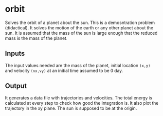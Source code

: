 # orbit
Solves the orbit of a planet about the sun. This is a demosntration problem (didactical). It solves the motion of the earth or any other planet about the sun.
It is assumed that the mass of the sun is large enough that the reduced mass is
the mass of the planet.
## Inputs
The input values needed are the mass of the planet, initial location `(x,y)` and velocity `(vx,vy)` at an initial time assumed to be 0 day.
## Output
It generates a data file with trajectories and velocities. The total energy is calculated at every step to check how good the integration is. It also plot the trajectory in the xy plane. The sun is supposed to be at the origin.

